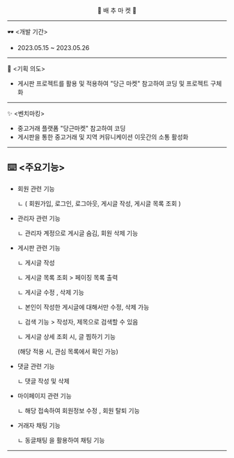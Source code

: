 <div align = center > 🥬 배 추 마 켓 🥬 </div>

---
🕶️ <개발 기간>
+ 2023.05.15 ~ 2023.05.26
---
📖 <기획 의도>
+ 게시판 프로젝트를 활용 및 적용하여 "당근 마켓" 참고하여 코딩 및 프로젝트 구체화
---
✨ <벤치마킹>
+ 중고거래 플랫폼 "당근마켓" 참고하여 코딩
+ 게시판을 통한 중고거래 및 지역 커뮤니케이션 이웃간의 소통 활성화
---
## ⌨️ <주요기능>
+ 회원 관련 기능

  ㄴ ( 회원가입, 로그인, 로그아웃, 게시글 작성, 게시글 목록 조회 )
+ 관리자 관련 기능

  ㄴ 관리자 계정으로 게시글 숨김, 회원 삭제 기능
+ 게시판 관련 기능

  ㄴ 게시글 작성

	ㄴ 게시글 목록 조회 > 페이징 목록 출력
   
	ㄴ 게시글 수정 ,  삭제 기능

	ㄴ 본인이 작성한 게시글에 대해서만 수정, 삭제 가능  
  
	ㄴ 검색 기능 > 작성자, 제목으로 검색할 수 있음

	ㄴ 게시글 상세 조회 시, 글 찜하기 기능
   
	(해당 적용 시, 관심 목록에서 확인 가능)

+ 댓글 관련 기능
  
  ㄴ 댓글 작성 및 삭제

+ 마이페이지 관련 기능

	ㄴ 해당 접속하여 회원정보 수정 , 회원 탈퇴 기능

+ 거래자 채팅 기능

  ㄴ 동글채팅 을 활용하여 채팅 기능

---

